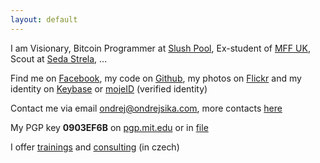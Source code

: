 ```yaml
---
layout: default
---
```


I am Visionary, Bitcoin Programmer at [Slush Pool](https://slushpool.com), Ex-student of [MFF UK](http://mff.cuni.cz), Scout at [Seda Strela](http://sedastrela.cz), ...

Find me on [Facebook](https://facebook.com/sikaondrej2), my code on [Github](https://www.github.com/ondrejsika), my photos on [Flickr](https://www.flickr.com/photos/ondrejsika/) and my identity on [Keybase](https://www.keybase.io/ondrejsika) or [mojeID](https://ondrejsika.mojeid.cz/) (verified identity)

Contact me via email <ondrej@ondrejsika.com>, more contacts [here](/contact.html)

My PGP key __0903EF6B__ on [pgp.mit.edu](https://pgp.mit.edu/pks/lookup?op=vindex&search=0x775D8A020903EF6B) or in [file](ondrejsika_public.asc)

I offer [trainings](/skoleni/) and [consulting](/konzultace/) (in czech)

